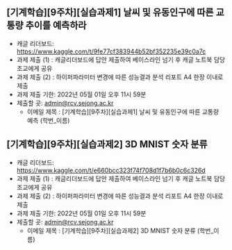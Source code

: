 
## [기계학습][9주차][실습과제1] 날씨 및 유동인구에 따른 교통량 추이를 예측하라
- 캐글 리더보드: https://www.kaggle.com/t/9fe77cf383944b52bf352235e39c0a7c
- 과제 제출 (1) : 캐글리더보드에 답안 제출하여 베이스라인 넘기 후 캐글 노트북 담당 조교에게 공유
- 과제 제출 (2) : 하이퍼파라미터 변경에 따른 성능결과 분석 리포트 A4 한장 이내로 제출
- 과제 제출 기한: 2022년 05월 01일 오후 11시 59분
- 제출할 곳: admin@rcv.sejong.ac.kr
  - 이메일 제목 : [기계학습][9주차][실습과제1] 날씨 및 유동인구에 따른 교통량 예측 (학번_이름)


## [기계학습][9주차][실습과제2] 3D MNIST 숫자 분류
- 캐글 리더보드: https://www.kaggle.com/t/e660bcc323f74f708d1f7b6b0c6c326d
- 과제 제출 (1) : 캐글리더보드에 답안 제출하여 베이스라인 넘기 후 캐글 노트북 담당 조교에게 공유
- 과제 제출 (2) : 하이퍼파라미터 변경에 따른 성능결과 분석 리포트 A4 한장 이내로 제출
- 과제 제출 기한: 2022년 05월 01일 오후 11시 59분
- 제출할 곳: admin@rcv.sejong.ac.kr
  - 이메일 제목 : [기계학습][9주차][실습과제2] 3D MNIST 숫자 분류 (학번_이름)


